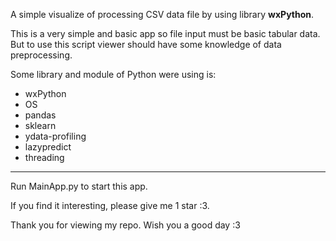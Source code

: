 A simple visualize of processing CSV data file by using library **wxPython**. 

This is a very simple and basic app so file input must be basic tabular data. But to use this script viewer should have some knowledge of data preprocessing.

Some library and module of Python were using is:
* wxPython
* OS
* pandas
* sklearn
* ydata-profiling
* lazypredict
* threading
  
______________________________

Run MainApp.py to start this app. 

If you find it interesting, please give me 1 star :3.

Thank you for viewing my repo. Wish you a good day :3
